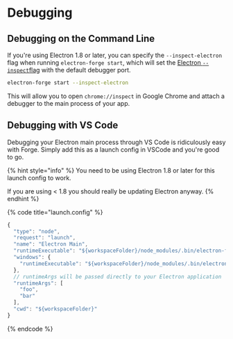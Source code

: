 # Debugging

## Debugging on the Command Line

If you're using Electron 1.8 or later, you can specify the `--inspect-electron` flag when running `electron-forge start`, which will set the [Electron `--inspect`flag](http://electronjs.org/docs/tutorial/debugging-main-process#--inspectport) with the default debugger port.

```bash
electron-forge start --inspect-electron
```

This will allow you to open `chrome://inspect` in Google Chrome and attach a debugger to the main process of your app.

## Debugging with VS Code

Debugging your Electron main process through VS Code is ridiculously easy with Forge. Simply add this as a launch config in VSCode and you're good to go.

{% hint style="info" %}
You need to be using Electron 1.8 or later for this launch config to work.

If you are using &lt; 1.8 you should really be updating Electron anyway.
{% endhint %}

{% code title="launch.config" %}
```javascript
{
  "type": "node",
  "request": "launch",
  "name": "Electron Main",
  "runtimeExecutable": "${workspaceFolder}/node_modules/.bin/electron-forge-vscode-nix",
  "windows": {
    "runtimeExecutable": "${workspaceFolder}/node_modules/.bin/electron-forge-vscode-win.cmd"
  },
  // runtimeArgs will be passed directly to your Electron application
  "runtimeArgs": [
    "foo",
    "bar"
  ],
  "cwd": "${workspaceFolder}"
}
```
{% endcode %}

